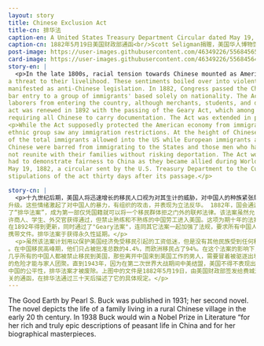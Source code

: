 ```yaml
---
layout: story
title: Chinese Exclusion Act
title-cn: 排华法
caption-en: A United States Treasury Department Circular dated May 19, 1882<br/>Courtesy of Scott Seligman, Museum of Chinese in America (MOCA) Collection
caption-cn: 1882年5月19日美国财政部通函<br/>Scott Seligman捐赠，美国华人博物馆（MOCA）馆藏
post-image: https://user-images.githubusercontent.com/46349226/55684565-47cab700-591a-11e9-886e-eb283711f068.jpg
card-image: https://user-images.githubusercontent.com/46349226/55684564-47cab700-591a-11e9-9a50-15667e4382da.jpg
story-en: |
  <p>In the late 1800s, racial tension towards Chinese mounted as Americans saw the booming immigrant population as
a threat to their livelihood. These sentiments boiled over into violent, organized attacks on Chinese and
manifested as anti-Chinese legislation. In 1882, Congress passed the Chinese Exclusion Act, the first federal law to
bar entry to a group of immigrants' based solely on nationality. The Act prohibited skilled and unskilled Chinese
laborers from entering the country, although merchants, students, and diplomats could gain passage. The ten-year
act was renewed in 1892 with the passing of the Geary Act, which among other acts intensified regulations by
requiring all Chinese to carry documentation. The Act was extended in perpetuity in 1902.</p>
<p>While the Act supposedly protected the American economy from immigrant-caused wage depression, no other
ethnic group saw any immigration restrictions. At the height of Chinese immigration, they only accounted for 4.4%
of the total immigrants allowed into the US while European immigrants accounted for 94%. In effect, nearly all
Chinese were barred from immigrating to the States and those men who had left China to work in the U.S. could
not reunite with their families without risking deportation. The Act would not be repealed until 1943 when the U.S.
had to demonstrate fairness to China as they became allied during World War II. The document pictured is dated
May 19, 1882, a circular sent by the U.S. Treasury Department to the Custom House in Philadelphia, describing the
stipulations of the act thirty days after its passage.</p>

story-cn: |
  <p>十九世纪后期，美国人将迅速增长的移民人口视为对其生计的威胁，对中国人的种族紧张局势随之
升级。这些情绪激起了对中国人的暴力，有组织的攻击，并表现为立法反华。 1882年，国会通过
了“排华法案”，成为第一部仅凭国籍就可以将一个移民群体拒之门外的联邦法律。该法案虽然允
许商人、学生、外交官获得通过，但禁止熟练和不熟练的中国劳工进入美国。这项为期十年的法案
在1892年得到更新，同时通过了"Geary法案"，连同其它法案一起加强了法规，要求所有中国人
携带文件。排华法案于获得永久性延期。</p>
  <p>虽然该法案计划用以保护美国经济免受移民引起的工资低迷，但是没有其他民族受到任何移民限制
。在中国移民高峰期，他们只占被批准总数的4.4%，而欧洲移民占了94%。在这个法案的影响下，
几乎所有的中国人都被禁止移民到美国，那些离开中国来到美国工作的男人，需要冒着被驱逐出境
的危险才能与家人团聚。直到1943年，因为在第二次世界大战期间中美结盟，美国不得不表现出对
中国的公平性，排华法案才被废除。上图中的文件是1882年5月19日，由美国财政部签发给费城海
关的通函，在排华法通过三十天后描述了它的具体规定。</p>
---
```


The Good Earth by Pearl S. Buck was published in 1931; her second novel. The novel depicts
the life of a family living in a rural Chinese village in the early 20 th century. In 1938 Buck would
win a Nobel Prize in Literature “for her rich and truly epic descriptions of peasant life in China
and for her biographical masterpieces.
